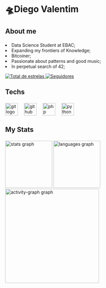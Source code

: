 <h1>🛸Diego Valentim</h1>

<h2 align="left">About me</h2>

###

<p align="left"><li>Data Science Student at EBAC;</li><li>Expanding my frontiers of Knowledge;</li><li>Bitcoiner;</li><li>Passionate about patterns and good music;</li><li>In perpetual search of 42;</li></p>

<p align="left">
    <a href="https://github.com/YugDlab?tab=repositories&sort=stargazers">
        <img 
            alt="Total de estrelas" 
            title="Total de estrelas GitHub" 
            src="https://custom-icon-badges.demolab.com/github/stars/YugDlab?color=55960c&style=for-the-badge&labelColor=488207&logo=star&label=Stars"
        />
    </a>
    <a href="https://github.com/YugDlab?tab=followers">
        <img 
            alt="Seguidores" 
            title="Me siga no GitHub" 
            src="https://custom-icon-badges.demolab.com/github/followers/YugDlab?color=236ad3&labelColor=1155ba&style=for-the-badge&logo=github&label=Followers&logoColor=white"
        />
    </a>
</p>



###

<h2 align="left">Techs</h2>

###

<div align="left">
  <img src="https://cdn.jsdelivr.net/gh/devicons/devicon/icons/git/git-original.svg" height="40" alt="git logo"  />
  <img width="12" />
  <img src="https://skillicons.dev/icons?i=github" height="40" alt="github logo"  />
  <img width="12" />
  <img src="https://cdn.jsdelivr.net/gh/devicons/devicon/icons/php/php-original.svg" height="40" alt="php logo"  />
  <img width="12" />
  <img src="https://skillicons.dev/icons?i=py" height="40" alt="python logo"  />
</div>

###

<h2 align="left">My Stats</h2>

###

<div align="left">
  <img src="https://github-readme-stats.vercel.app/api?username=YugDlab&hide_title=false&hide_rank=false&show_icons=true&include_all_commits=true&count_private=true&disable_animations=false&theme=aura&locale=en&hide_border=true&order=1" height="150" alt="stats graph"  />
  <img src="https://github-readme-stats.vercel.app/api/top-langs?username=YugDlab&locale=en&hide_title=false&layout=compact&card_width=320&langs_count=5&theme=aura&hide_border=true&order=2" height="150" alt="languages graph"  />
  <img src="https://github-readme-activity-graph.vercel.app/graph?username=YugDlab&radius=16&theme=nightowl&area=true&order=5&hide_title=false&hide_border=false" height="300" alt="activity-graph graph"  />
</div>

###
